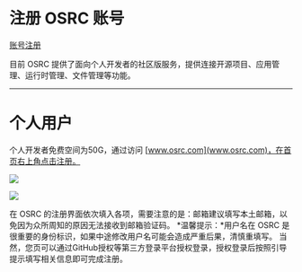 # 注册 OSRC 账号

[账号注册](www.osrc.com)


目前 OSRC 提供了面向个人开发者的社区版服务，提供连接开源项目、应用管理、运行时管理、文件管理等功能。

***

# 个人用户
个人开发者免费空间为50G，通过访问 [www.osrc.com](www.osrc.com)，在首页右上角点击注册。


![](https://osrtm.oss-cn-beijing.aliyuncs.com/wiki/img/1639382439975_1639382389726.jpg)
  

![](https://osrtm.oss-cn-beijing.aliyuncs.com/wiki/img/1639382560489_1639382520305.jpg)


在 OSRC 的注册界面依次填入各项，需要注意的是：邮箱建议填写本土邮箱，以免因为众所周知的原因无法接收到邮箱验证码。
*温馨提示：*用户名在 OSRC 是很重要的身份标识，如果中途修改用户名可能会造成严重后果，清慎重填写。
当然，您页可以通过GitHub授权等第三方登录平台授权登录，授权登录后按照引导提示填写相关信息即可完成注册。

